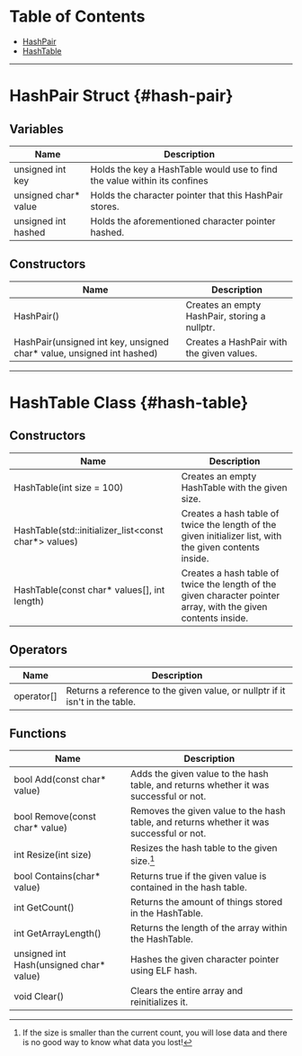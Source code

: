 # Table of Contents
- [HashPair](#hash-pair)
- [HashTable](#hash-table)
---

# HashPair Struct {#hash-pair}

## Variables
| Name                 | Description                                                               |
|----------------------|---------------------------------------------------------------------------|
| unsigned int key     | Holds the key a HashTable would use to find the value within its confines |
| unsigned char* value | Holds the character pointer that this HashPair stores.                    |
| unsigned int hashed  | Holds the aforementioned character pointer hashed.                        |

## Constructors
| Name                                                                  | Description                                   |
|-----------------------------------------------------------------------|-----------------------------------------------|
| HashPair()                                                            | Creates an empty HashPair, storing a nullptr. |
| HashPair(unsigned int key, unsigned char* value, unsigned int hashed) | Creates a HashPair with the given values.     |

---

# HashTable Class {#hash-table}

## Constructors
| Name                                                 | Description                                                                              |
|------------------------------------------------------|------------------------------------------------------------------------------------------|
| HashTable(int size = 100)                            | Creates an empty HashTable with the given size.                                          |
| HashTable(std::initializer_list<const char*> values) | Creates a hash table of twice the length of the given initializer list, with the given contents inside. |
| HashTable(const char* values[], int length)          | Creates a hash table of twice the length of the given character pointer array, with the given contents inside. |

## Operators
| Name       | Description                                                                  |
|------------|------------------------------------------------------------------------------|
| operator[] | Returns a reference to the given value, or nullptr if it isn't in the table. |

## Functions
| Name                                    | Description                                                                              |
|-----------------------------------------|------------------------------------------------------------------------------------------|
| bool Add(const char* value)             | Adds the given value to the hash table, and returns whether it was successful or not.    |
| bool Remove(const char* value)          | Removes the given value to the hash table, and returns whether it was successful or not. |
| int Resize(int size)                    | Resizes the hash table to the given size.[^1]                                            |
| bool Contains(char* value)              | Returns true if the given value is contained in the hash table.                          |
| int GetCount()                          | Returns the amount of things stored in the HashTable.                                    |
| int GetArrayLength()                    | Returns the length of the array within the HashTable.                                    |
| unsigned int Hash(unsigned char* value) | Hashes the given character pointer using ELF hash.                                       |
| void Clear()                            | Clears the entire array and reinitializes it.                                            |

[^1]: If the size is smaller than the current count, you will lose data and there is no good way to know what data you lost!
